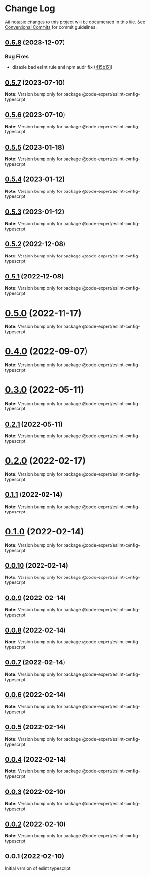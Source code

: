# Change Log

All notable changes to this project will be documented in this file.
See [Conventional Commits](https://conventionalcommits.org) for commit guidelines.

## [0.5.8](https://github.com/CodeExpertETH/configs/compare/@code-expert/eslint-config-typescript@0.5.7...@code-expert/eslint-config-typescript@0.5.8) (2023-12-07)

### Bug Fixes

- disable bad eslint rule and npm audit fix ([415b151](https://github.com/CodeExpertETH/configs/commit/415b151584fb1fc720d22835db31d6e0f6fe3ce9))

## [0.5.7](https://github.com/CodeExpertETH/configs/compare/@code-expert/eslint-config-typescript@0.5.5...@code-expert/eslint-config-typescript@0.5.7) (2023-07-10)

**Note:** Version bump only for package @code-expert/eslint-config-typescript

## [0.5.6](https://github.com/CodeExpertETH/configs/compare/@code-expert/eslint-config-typescript@0.5.5...@code-expert/eslint-config-typescript@0.5.6) (2023-07-10)

**Note:** Version bump only for package @code-expert/eslint-config-typescript

## [0.5.5](https://github.com/CodeExpertETH/configs/compare/@code-expert/eslint-config-typescript@0.5.4...@code-expert/eslint-config-typescript@0.5.5) (2023-01-18)

**Note:** Version bump only for package @code-expert/eslint-config-typescript

## [0.5.4](https://github.com/CodeExpertETH/configs/compare/@code-expert/eslint-config-typescript@0.5.3...@code-expert/eslint-config-typescript@0.5.4) (2023-01-12)

**Note:** Version bump only for package @code-expert/eslint-config-typescript

## [0.5.3](https://github.com/CodeExpertETH/configs/compare/@code-expert/eslint-config-typescript@0.5.2...@code-expert/eslint-config-typescript@0.5.3) (2023-01-12)

**Note:** Version bump only for package @code-expert/eslint-config-typescript

## [0.5.2](https://github.com/CodeExpertETH/configs/compare/@code-expert/eslint-config-typescript@0.5.1...@code-expert/eslint-config-typescript@0.5.2) (2022-12-08)

**Note:** Version bump only for package @code-expert/eslint-config-typescript

## [0.5.1](https://github.com/CodeExpertETH/configs/compare/@code-expert/eslint-config-typescript@0.5.0...@code-expert/eslint-config-typescript@0.5.1) (2022-12-08)

**Note:** Version bump only for package @code-expert/eslint-config-typescript

# [0.5.0](https://github.com/CodeExpertETH/configs/compare/@code-expert/eslint-config-typescript@0.4.0...@code-expert/eslint-config-typescript@0.5.0) (2022-11-17)

**Note:** Version bump only for package @code-expert/eslint-config-typescript

# [0.4.0](https://github.com/CodeExpertETH/configs/compare/@code-expert/eslint-config-typescript@0.3.0...@code-expert/eslint-config-typescript@0.4.0) (2022-09-07)

**Note:** Version bump only for package @code-expert/eslint-config-typescript

# [0.3.0](https://github.com/CodeExpertETH/configs/compare/@code-expert/eslint-config-typescript@0.2.0...@code-expert/eslint-config-typescript@0.3.0) (2022-05-11)

**Note:** Version bump only for package @code-expert/eslint-config-typescript

## [0.2.1](https://github.com/CodeExpertETH/configs/compare/@code-expert/eslint-config-typescript@0.2.0...@code-expert/eslint-config-typescript@0.2.1) (2022-05-11)

**Note:** Version bump only for package @code-expert/eslint-config-typescript

# [0.2.0](https://github.com/CodeExpertETH/configs/compare/@code-expert/eslint-config-typescript@0.1.1...@code-expert/eslint-config-typescript@0.2.0) (2022-02-17)

**Note:** Version bump only for package @code-expert/eslint-config-typescript

## [0.1.1](https://github.com/CodeExpertETH/configs/compare/@code-expert/eslint-config-typescript@0.1.0...@code-expert/eslint-config-typescript@0.1.1) (2022-02-14)

**Note:** Version bump only for package @code-expert/eslint-config-typescript

# [0.1.0](https://github.com/CodeExpertETH/configs/compare/@code-expert/eslint-config-typescript@0.0.10...@code-expert/eslint-config-typescript@0.1.0) (2022-02-14)

**Note:** Version bump only for package @code-expert/eslint-config-typescript

## [0.0.10](https://github.com/CodeExpertETH/configs/compare/@code-expert/eslint-config-typescript@0.0.9...@code-expert/eslint-config-typescript@0.0.10) (2022-02-14)

**Note:** Version bump only for package @code-expert/eslint-config-typescript

## [0.0.9](https://github.com/CodeExpertETH/configs/compare/@code-expert/eslint-config-typescript@0.0.8...@code-expert/eslint-config-typescript@0.0.9) (2022-02-14)

**Note:** Version bump only for package @code-expert/eslint-config-typescript

## [0.0.8](https://github.com/CodeExpertETH/configs/compare/@code-expert/eslint-config-typescript@0.0.7...@code-expert/eslint-config-typescript@0.0.8) (2022-02-14)

**Note:** Version bump only for package @code-expert/eslint-config-typescript

## [0.0.7](https://github.com/CodeExpertETH/configs/compare/@code-expert/eslint-config-typescript@0.0.6...@code-expert/eslint-config-typescript@0.0.7) (2022-02-14)

**Note:** Version bump only for package @code-expert/eslint-config-typescript

## [0.0.6](https://github.com/CodeExpertETH/configs/compare/@code-expert/eslint-config-typescript@0.0.5...@code-expert/eslint-config-typescript@0.0.6) (2022-02-14)

**Note:** Version bump only for package @code-expert/eslint-config-typescript

## [0.0.5](https://github.com/CodeExpertETH/configs/compare/@code-expert/eslint-config-typescript@0.0.4...@code-expert/eslint-config-typescript@0.0.5) (2022-02-14)

**Note:** Version bump only for package @code-expert/eslint-config-typescript

## [0.0.4](https://github.com/CodeExpertETH/configs/compare/@code-expert/eslint-config-typescript@0.0.3...@code-expert/eslint-config-typescript@0.0.4) (2022-02-14)

**Note:** Version bump only for package @code-expert/eslint-config-typescript

## [0.0.3](https://github.com/CodeExpertETH/configs/compare/@code-expert/eslint-config-typescript@0.0.2...@code-expert/eslint-config-typescript@0.0.3) (2022-02-10)

**Note:** Version bump only for package @code-expert/eslint-config-typescript

## [0.0.2](https://github.com/CodeExpertETH/configs/compare/@code-expert/eslint-config-typescript@0.2.1...@code-expert/eslint-config-typescript@0.0.2) (2022-02-10)

**Note:** Version bump only for package @code-expert/eslint-config-typescript

## 0.0.1 (2022-02-10)

Initial version of eslint typescript
